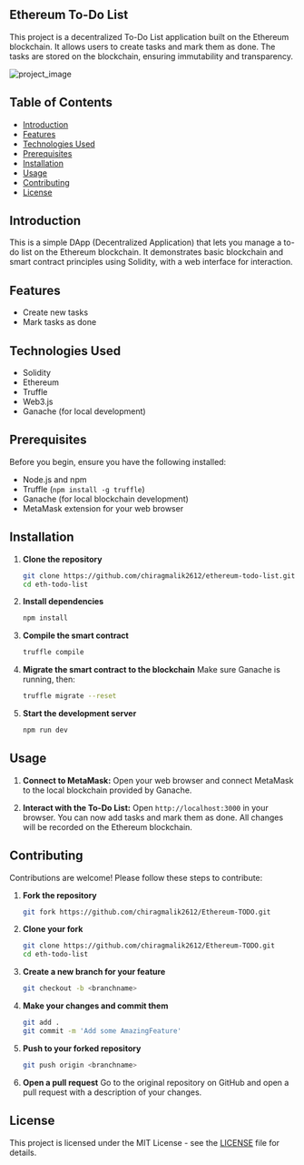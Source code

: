## Ethereum To-Do List

This project is a decentralized To-Do List application built on the Ethereum blockchain. It allows users to create tasks and mark them as done. The tasks are stored on the blockchain, ensuring immutability and transparency.

![project_image](https://github.com/Himani2615/Ethereum-TODO/assets/143219485/7e46731e-d208-4bc0-9734-85c708ba86e9)



## Table of Contents

- [Introduction](#introduction)
- [Features](#features)
- [Technologies Used](#technologies-used)
- [Prerequisites](#prerequisites)
- [Installation](#installation)
- [Usage](#usage)
- [Contributing](#contributing)
- [License](#license)

## Introduction

This is a simple DApp (Decentralized Application) that lets you manage a to-do list on the Ethereum blockchain. It demonstrates basic blockchain and smart contract principles using Solidity, with a web interface for interaction.


## Features

- Create new tasks
- Mark tasks as done

## Technologies Used

- Solidity
- Ethereum
- Truffle
- Web3.js
- Ganache (for local development)

## Prerequisites

Before you begin, ensure you have the following installed:

- Node.js and npm
- Truffle (`npm install -g truffle`)
- Ganache (for local blockchain development)
- MetaMask extension for your web browser

## Installation

1. **Clone the repository**
    ```sh
    git clone https://github.com/chiragmalik2612/ethereum-todo-list.git
    cd eth-todo-list
    ```

2. **Install dependencies**
    ```sh
    npm install
    ```

3. **Compile the smart contract**
    ```sh
    truffle compile
    ```

4. **Migrate the smart contract to the blockchain**
    Make sure Ganache is running, then:
    ```sh
    truffle migrate --reset
    ```

5. **Start the development server**
    ```sh
    npm run dev
    ```

## Usage

1. **Connect to MetaMask:**
    Open your web browser and connect MetaMask to the local blockchain provided by Ganache.

2. **Interact with the To-Do List:**
    Open `http://localhost:3000` in your browser. You can now add tasks and mark them as done. All changes will be recorded on the Ethereum blockchain.


## Contributing

Contributions are welcome! Please follow these steps to contribute:

1. **Fork the repository**
    ```sh
    git fork https://github.com/chiragmalik2612/Ethereum-TODO.git
    ```

2. **Clone your fork**
    ```sh
    git clone https://github.com/chiragmalik2612/Ethereum-TODO.git
    cd eth-todo-list
    ```

3. **Create a new branch for your feature**
    ```sh
    git checkout -b <branchname>
    ```

4. **Make your changes and commit them**
    ```sh
    git add .
    git commit -m 'Add some AmazingFeature'
    ```

5. **Push to your forked repository**
    ```sh
    git push origin <branchname>

    ```

6. **Open a pull request**
    Go to the original repository on GitHub and open a pull request with a description of your changes.

## License

This project is licensed under the MIT License - see the [LICENSE](LICENSE) file for details.
